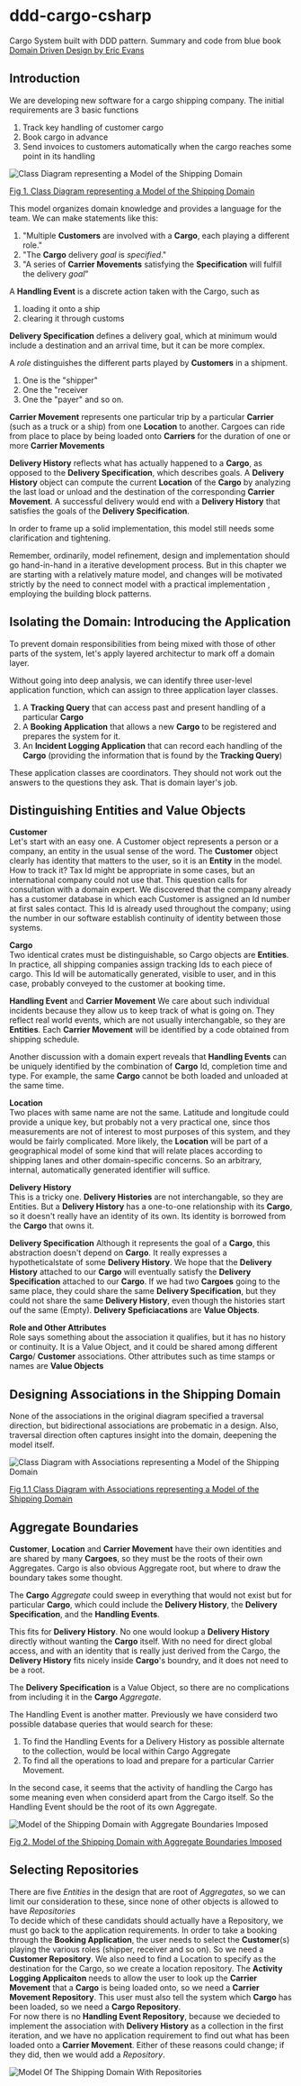 # ddd-cargo-csharp
Cargo System built with DDD pattern. Summary and code from blue book [Domain Driven Design by Eric Evans](https://a.co/d/fRmp7M7)

## Introduction
We are developing new software for a cargo shipping company. The initial requirements are 3 basic functions
1. Track key handling of customer cargo
2. Book cargo in advance
3. Send invoices to customers automatically when the cargo reaches some point in its handling

![Class Diagram representing a Model of the Shipping Domain](docs/diagrams/DDD%20-%20Cargo%20-%201.%20Class%20Diagram%20representing%20a%20Model%20of%20the%20Shipping%20Domain.jpg?raw=true "Class Diagram representing a Model of the Shipping Domain")

[Fig 1. Class Diagram representing a Model of the Shipping Domain](https://miro.com/app/board/uXjVM5Gp1iE=/?moveToWidget=3458764558537298265&cot=14)

This model organizes domain knowledge and provides a language for the team. We can make statements like this:
1. "Multiple **Customers** are involved with a **Cargo**, each playing a different role."
2. "The **Cargo** delivery _goal_ is _specified_."
3. "A series of **Carrier Movements** satisfying the **Specification** will fulfill the delivery _goal_"

A **Handling Event** is a discrete action taken with the Cargo, such as 
1. loading it onto a ship
2. clearing it through customs

**Delivery Specification** defines a delivery goal, which at minimum would include a destination and an arrival time, but it can be more complex.

A _role_ distinguishes the different parts played by **Customers** in a shipment. 
1. One is the "shipper"
2. One the "receiver
3. One the "payer" and so on.

**Carrier Movement** represents one particular trip by a particular **Carrier** (such as a truck or a ship) from one **Location** to another. Cargoes can ride from place to place by being loaded onto **Carriers** for the duration of one or more **Carrier Movements**

**Delivery History** reflects what has actually happened to a **Cargo**, as opposed to the **Delivery Specification**, which describes goals. A **Delivery History** object can compute the current **Location** of the **Cargo** by analyzing the last load or unload and the destination of the corresponding **Carrier Movement**. A successful delivery would end with a **Delivery History** that satisfies the goals of the **Delivery Specification**.

In order to frame up a solid implementation, this model still needs some clarification and tightening. 

Remember, ordinarily, model refinement, design and implementation should go hand-in-hand in a iterative development process. But in this chapter we 
are starting with a relatively mature model, and changes will be motivated strictly by the need to connect
model with a practical implementation , employing the building block patterns.

## Isolating the Domain: Introducing the Application

To prevent domain responsibilities from being mixed with those of other parts of the system, let's apply layered architectur 
to mark off a domain layer.

 Without going into deep analysis, we can identify three user-level application function, which can assign to three application layer 
 classes.
 1. A **Tracking Query** that can access past and present handling of a particular **Cargo**
 2. A **Booking Application** that allows a new **Cargo** to be registered and prepares the system for it.
 3. An **Incident Logging Application** that can record each handling of the **Cargo** (providing the information that is found
 by the **Tracking Query**)

 These application classes are coordinators. They should not work out the answers to the questions they ask. That is 
 domain layer's job.

 ## Distinguishing Entities and Value Objects
 
 **Customer**  
 Let's start with an easy one. A Customer object represents a person or a company, an entity in the usual sense of the 
 word. The **Customer** object clearly has identity that matters to the user, so it is an **Entity** in the model. How
 to track it? Tax Id might be appropriate in some cases, but an international company could not use that. This question
 calls for consultation with a domain expert. We discovered that the company already has a customer database in which each
 Customer is assigned an Id number at first sales contact. This Id is already used throughout the company; using the number
 in our software establish continuity of identity between those systems.

 **Cargo**  
 Two identical crates must be distinguishable, so Cargo objects are **Entities**. In practice, all shipping companies assign
 tracking Ids to each piece of cargo. This Id will be automatically generated, visible to user, and in this case, probably
 conveyed to the customer at booking time.

 **Handling Event** and **Carrier Movement**
 We care about such individual incidents because they allow us to keep track of what is going on. They reflect real world 
 events, which are not usually interchangable, so they are **Entities**. Each **Carrier Movement** will be identified by a 
 code obtained from shipping schedule.  
 
 Another discussion with a domain expert reveals that **Handling Events** can be uniquely identified by the combination 
 of **Cargo** Id, completion time and type. For example, the same **Cargo** cannot be both loaded and unloaded at the 
 same time.

 **Location**  
 Two places with same name are not the same. Latitude and longitude could provide a unique key, but probably not a very
 practical one, since thos measurements are not of interest to most purposes of this system, and they would be fairly 
 complicated. More likely, the **Location** will be part of a geographical model of some kind that will relate places according
 to shipping lanes and other domain-specific concerns. So an arbitrary, internal, automatically generated identifier 
 will suffice.

 **Delivery History**  
 This is a tricky one. **Delivery Histories** are not interchangable, so they are Entities. But a  **Delivery History**  has 
 a one-to-one relationship with its **Cargo**, so it doesn't really have an identity of its own. Its identity is borrowed 
 from the **Cargo** that owns it.

 **Delivery Specification**
 Although it represents the goal of a **Cargo**, this abstraction doesn't depend on **Cargo**. It really expresses a 
 hypotheticalstate of some **Delivery History**. We hope that the **Delivery History** attached to our **Cargo** will 
 eventually satisfy the **Delivery Specification** attached to our **Cargo**. If we had two **Cargoes** going to the same 
 place, they could share the same **Delivery Specification**, but they could not share the same **Delivery History**, 
 even though the histories start ouf the same (Empty). **Delivery Speficiacations** are **Value Objects**.

 **Role and Other Attributes**  
 Role says something about the association it qualifies, but it has no history or continuity. It is a Value Object, and 
 it could be shared among different  **Cargo**/ **Customer** associations. Other attributes such as time stamps or 
 names are **Value Objects**

 ## Designing Associations in the Shipping Domain
 None of the associations in the original diagram specified a traversal direction, but bidirectional associations
 are probematic in a design. Also, traversal direction often captures insight into the domain, deepening the
 model itself.

 ![Class Diagram with Associations representing a Model of the Shipping Domain](docs/diagrams/DDD%20-%20Cargo%20-%201.1.%20Class%20Diagram%20with%20Associations%20representing%20a%20Model%20of%20the%20Shipping%20Domain.jpg?raw=true "Class Diagram with Associations representing a Model of the Shipping Domain")

[Fig 1.1 Class Diagram with Associations representing a Model of the Shipping Domain](https://miro.com/app/board/uXjVM5Gp1iE=/?moveToWidget=3458764558916533138&cot=14)


## Aggregate Boundaries

**Customer**, **Location** and **Carrier Movement** have their own identities and are shared by many **Cargoes**,
so they must be the roots of their own Aggregates. Cargo is also obvious Aggregate root, but where to draw 
the boundary takes some thought.  

The **Cargo** *Aggregate* could sweep in everything that would not exist but for particular **Cargo**, 
which could include the **Delivery History**, the **Delivery Specification**, and the **Handling Events**.   

This fits for **Delivery History**. No one would lookup a **Delivery History** directly without wanting the 
**Cargo** itself. With no need for direct global access, and with an identity that is really just derived 
from the Cargo, the **Delivery History** fits nicely inside **Cargo**'s boundry, and it does not need to be 
a root.  

The **Delivery Specification** is a Value Object, so there are no complications from including it in the **Cargo**
*Aggregate*.

The Handling Event is another matter. Previously we have considerd two possible database queries that would
search for these: 

1. To find the Handling Events for a Delivery History as possible alternate to the collection, would be local within Cargo Aggregate
2. To find all the operations to load and prepare for a particular Carrier Movement. 

In the second case, it seems that the activity of handling the Cargo has some meaning even when considerd apart
from the Cargo itself. So the Handling Event should be the root of its own Aggregate.

![Model of the Shipping Domain with Aggregate Boundaries Imposed](docs/diagrams/DDD%20-%20Cargo%20-%202.%20Model%20of%20the%20Shipping%20Domain%20with%20Aggregate%20Boundaries%20Imposed.jpg?raw=true "Model of the Shipping Domain with Aggregate Boundaries Imposed")

[Fig 2. Model of the Shipping Domain with Aggregate Boundaries Imposed](https://miro.com/app/board/uXjVM5Gp1iE=/?moveToWidget=3458764558945078621&cot=14)

## Selecting Repositories
There are five *Entities* in the design that are root of *Aggregates*, so we can limit our 
consideration to these, since none of other objects is allowed to have *Repositories*  
To decide which of these candidats should actually have a Repository, we must go back to the
application requirements. In order to take a booking through the **Booking Application**, the user
needs to select the **Customer**(s) playing the various roles (shipper, receiver and so on). So we need
a **Customer Repository**. We also need to find a Location to specify as the destination for the Cargo,
so we create a location repository. 
    The **Activity Logging Applicaiton** needs to allow the user to look up the **Carrier Movement**
that a **Cargo** is being loaded onto, so we need a **Carrier Movement Repository**. This user 
must also tell the system which **Cargo** has been loaded, so we need a **Cargo Repository**.   
For now there is no **Handling Event Repository**, because we decieded to implement the association
with **Delivery History** as a collection in the first iteration, and we have no application 
requirement to find out what has been loaded onto a **Carrier Movement**. Either of these reasons
could change; if they did, then we would add a *Repository*.

![Model Of The Shipping Domain With Repositories](docs/diagrams/DDD%20-%20Cargo%20-%203.%20Model%20of%20the%20Shipping%20Domain%20with%20Repositories.jpg?raw=true "Model Of The Shipping Domain With Repositories")
